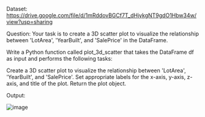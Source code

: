 Dataset: https://drive.google.com/file/d/1mRddovBGCf7T_dHjykgNT9gdO1Hbw34w/view?usp=sharing

Question:
Your task is to create a 3D scatter plot to visualize the relationship between 'LotArea', 'YearBuilt', and 'SalePrice' in the DataFrame.

Write a Python function called plot_3d_scatter that takes the DataFrame df as input and performs the following tasks:

Create a 3D scatter plot to visualize the relationship between 'LotArea', 'YearBuilt', and 'SalePrice'.
Set appropriate labels for the x-axis, y-axis, z-axis, and title of the plot.
Return the plot object.

Output:

![image](https://github.com/priyansh-05/Assess-Coding-Questions/assets/105283676/fd10971e-599c-40bb-ac12-b9369fe47601)

